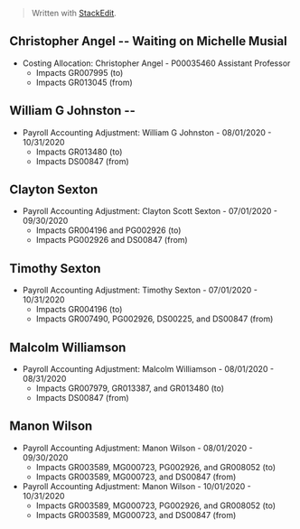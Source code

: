 


> Written with [StackEdit](https://stackedit.io/).

## Christopher Angel -- Waiting on Michelle Musial
-  Costing Allocation: Christopher Angel - P00035460 Assistant Professor
	-  Impacts GR007995 (to)
	-  Impacts GR013045 (from)

## William G Johnston -- 
- Payroll Accounting Adjustment: William G Johnston - 08/01/2020 - 10/31/2020
	- Impacts GR013480 (to)
	- Impacts DS00847 (from)

## Clayton Sexton
- Payroll Accounting Adjustment: Clayton Scott Sexton - 07/01/2020 - 09/30/2020
	- Impacts GR004196 and PG002926  (to)
	- Impacts PG002926 and DS00847 (from)

## Timothy Sexton
- Payroll Accounting Adjustment: Timothy Sexton - 07/01/2020 - 10/31/2020
	- Impacts GR004196 (to)
	- Impacts GR007490, PG002926, DS00225, and DS00847 (from)

## Malcolm Williamson
- Payroll Accounting Adjustment: Malcolm Williamson - 08/01/2020 - 08/31/2020
	- Impacts GR007979, GR013387, and GR013480 (to)
	- Impacts DS00847 (from)

## Manon Wilson
- Payroll Accounting Adjustment: Manon Wilson - 08/01/2020 - 09/30/2020
	- Impacts GR003589, MG000723, PG002926, and GR008052 (to)
	- Impacts GR003589, MG000723, and DS00847 (from)
- Payroll Accounting Adjustment: Manon Wilson - 10/01/2020 - 10/31/2020
	- Impacts GR003589, MG000723, PG002926, and GR008052 (to)
	- Impacts GR003589, MG000723, and DS00847 (from)



<!--stackedit_data:
eyJoaXN0b3J5IjpbMTAwNDQ2NTI5MywxOTc0MTQwODg3LDE3NT
A5NDU4MzYsMTg1Mjk4NjMyMl19
-->